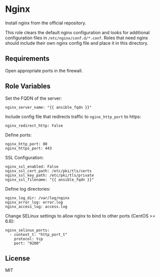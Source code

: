 Nginx
======

Install nginx from the official repository.

This role clears the default nginx configuration and looks for additional configuration files in `/etc/nginx/conf.d/*.conf`. Roles that need nginx should include their own nginx config file and place it in this directory.

Requirements
------------

Open appropriate ports in the firewall.

Role Variables
--------------

Set the FQDN of the server:

    nginx_server_name: "{{ ansible_fqdn }}"

Include config file that redirects traffic to `nginx_http_port` to https:

    nginx_redirect_http: False

Define ports:

    nginx_http_port: 80
    nginx_https_port: 443

SSL Configuration:

    nginx_ssl_enabled: False
    nginx_ssl_cert_path: /etc/pki/tls/certs
    nginx_ssl_key_path: /etc/pki/tls/private
    nginx_ssl_filename: "{{ ansible_fqdn }}"

Define log directories:

    nginx_log_dir: /var/log/nginx
    nginx_error_log: error.log
    nginx_access_log: access.log

Change SELinux settings to allow nginx to bind to other ports (CentOS >= 6.6):

    nginx_selinux_ports:
      - context_t: "http_port_t"
        protocol: tcp
        port: "9200"


License
-------

MIT
